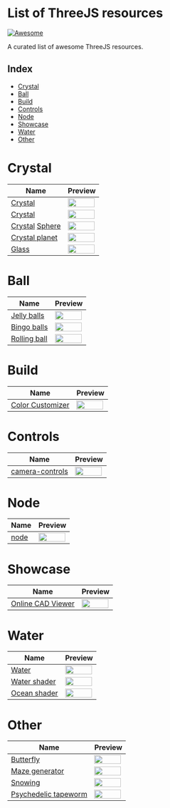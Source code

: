 List of ThreeJS resources
==================
[![Awesome](https://cdn.rawgit.com/sindresorhus/awesome/d7305f38d29fed78fa85652e3a63e154dd8e8829/media/badge.svg)](https://github.com/tankvn/awesome-threejs)

A curated list of awesome ThreeJS resources.

## Index
* [Crystal](#Crystal)
* [Ball](#Ball)
* [Build](#Build)
* [Controls](#Controls)
* [Node](#Node)
* [Showcase](#Showcase)
* [Water](#Water)
* [Other](#Other)

Crystal
======================
Name | Preview
--- | ---
[Crystal](https://ykob.github.io/sketch-threejs/sketch/crystal.html) | <img src="https://ykob.github.io/sketch-threejs/img/common/ogp_crystal.jpg" width="98%">
[Crystal](https://expo.encharm.studio/crystal/) | <img src="https://cdn.dribbble.com/users/5039708/screenshots/15296014/media/86625004b2e8eda720fa884270540ec3.png" width="98%">
[Crystal](https://www.html5ways.com/online/3d_crystal_sphere_based_on_three_js_and_html5_canvas.html) [Sphere](https://www.html5ways.com/demo/threejs-canvas-3d-crystals/index2.html) | <img src="https://www.html5ways.com/games/images/20201113/3d_crystal_sphere_based_on_three_js_and_html5_canvas.png" width="98%">
[Crystal planet](https://boytchev.github.io/etudes/threejs/crystal-planet.html) | <img src="https://boytchev.github.io/etudes/snapshots/crystal-planet.jpg" width="98%">
[Glass](https://ykob.github.io/sketch-threejs/sketch/glass.html) | <img src="https://ykob.github.io/sketch-threejs/img/common/ogp_glass.jpg" width="98%">

Ball
======================
Name | Preview
--- | ---
[Jelly balls](https://boytchev.github.io/etudes/threejs/jelly-balls.html) | <img src="https://boytchev.github.io/etudes/snapshots/jelly-balls.jpg" width="98%">
[Bingo balls](https://boytchev.github.io/etudes/threejs/bingo-balls.html) | <img src="https://boytchev.github.io/etudes/snapshots/bingo-balls.jpg" width="98%">
[Rolling ball](https://boytchev.github.io/etudes/threejs/rolling-ball.html) | <img src="https://boytchev.github.io/etudes/snapshots/rolling-ball.jpg" width="98%">

Build
======================
Name | Preview
--- | ---
[Color Customizer](https://tympanus.net/codrops/2019/09/17/how-to-build-a-color-customizer-app-for-a-3d-model-with-three-js/) | <img src="https://i7x7p5b7.stackpathcdn.com/codrops/wp-content/uploads/2019/09/3DModelCustomizer01.jpg" width="98%">

Controls
======================
Name | Preview
--- | ---
[camera-controls](https://github.com/yomotsu/camera-controls) | <img src="https://raw.githubusercontent.com/yomotsu/camera-controls/dev/examples/fig1.svg" width="98%">

Node
======================
Name | Preview
--- | ---
[node](https://ykob.github.io/sketch-threejs/sketch/node.html) | <img src="https://ykob.github.io/sketch-threejs/img/common/ogp_node.jpg" width="98%">

Showcase
======================
Name | Preview
--- | ---
[Online CAD Viewer](https://viewer.autodesk.com/designviews) | <img src="https://help.autodesk.com/cloudhelp/ENU/ADSKVIEWER-Help/images/model-browser.gif" width="98%">

Water
======================
Name | Preview
--- | ---
[Water](https://martinrenou.github.io/threejs-water/) | <img src="https://raw.githubusercontent.com/martinRenou/threejs-water/master/water.png" width="98%">
[Water shader](https://codepen.io/knoland/pen/XKxrJb) | <img src="https://shots.codepen.io/knoland/pen/XKxrJb-800.jpg" width="98%">
[Ocean shader](https://threejs.org/examples/webgl_shaders_ocean.html) | <img src="https://threejs.org/examples/screenshots/webgl_shaders_ocean.jpg" width="98%">

Other
======================
Name | Preview
--- | ---
[Butterfly](https://ykob.github.io/sketch-threejs/sketch/butterfly.html) | <img src="https://ykob.github.io/sketch-threejs/img/common/ogp_butterfly.jpg" width="98%">
[Maze generator](https://boytchev.github.io/etudes/suica/maze-generator.html) | <img src="https://boytchev.github.io/etudes/snapshots/maze-generator.jpg" width="98%">
[Snowing](https://boytchev.github.io/etudes/threejs/snowing.html) | <img src="https://boytchev.github.io/etudes/snapshots/snowing.jpg" width="98%">
[Psychedelic tapeworm](https://boytchev.github.io/etudes/threejs/psychedelic-tapeworm.html) | <img src="https://boytchev.github.io/etudes/snapshots/psychedelic-tapeworm.jpg" width="98%">